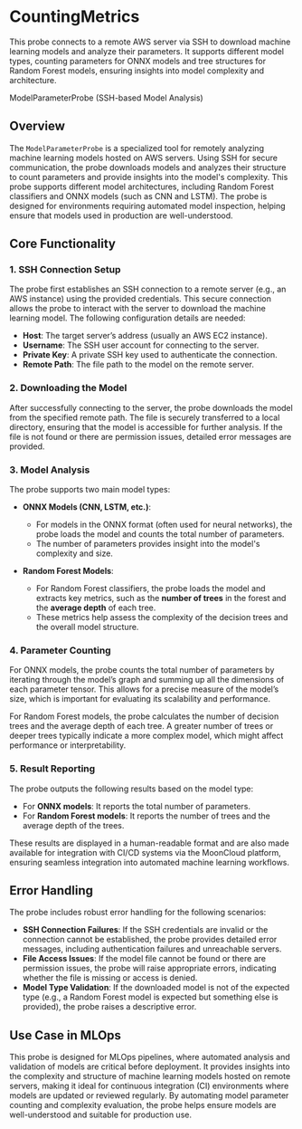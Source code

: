 # CountingMetrics
This probe connects to a remote AWS server via SSH to download machine learning models and analyze their parameters. It supports different model types, counting parameters for ONNX models and tree structures for Random Forest models, ensuring insights into model complexity and architecture.



 ModelParameterProbe (SSH-based Model Analysis)

## Overview

The `ModelParameterProbe` is a specialized tool for remotely analyzing machine learning models hosted on AWS servers. Using SSH for secure communication, the probe downloads models and analyzes their structure to count parameters and provide insights into the model's complexity. This probe supports different model architectures, including Random Forest classifiers and ONNX models (such as CNN and LSTM). The probe is designed for environments requiring automated model inspection, helping ensure that models used in production are well-understood.

## Core Functionality

### 1. **SSH Connection Setup**
The probe first establishes an SSH connection to a remote server (e.g., an AWS instance) using the provided credentials. This secure connection allows the probe to interact with the server to download the machine learning model. The following configuration details are needed:
- **Host**: The target server’s address (usually an AWS EC2 instance).
- **Username**: The SSH user account for connecting to the server.
- **Private Key**: A private SSH key used to authenticate the connection.
- **Remote Path**: The file path to the model on the remote server.

### 2. **Downloading the Model**
After successfully connecting to the server, the probe downloads the model from the specified remote path. The file is securely transferred to a local directory, ensuring that the model is accessible for further analysis. If the file is not found or there are permission issues, detailed error messages are provided.

### 3. **Model Analysis**
The probe supports two main model types:
- **ONNX Models (CNN, LSTM, etc.)**: 
  - For models in the ONNX format (often used for neural networks), the probe loads the model and counts the total number of parameters.
  - The number of parameters provides insight into the model's complexity and size.
  
- **Random Forest Models**: 
  - For Random Forest classifiers, the probe loads the model and extracts key metrics, such as the **number of trees** in the forest and the **average depth** of each tree.
  - These metrics help assess the complexity of the decision trees and the overall model structure.

### 4. **Parameter Counting**
For ONNX models, the probe counts the total number of parameters by iterating through the model’s graph and summing up all the dimensions of each parameter tensor. This allows for a precise measure of the model’s size, which is important for evaluating its scalability and performance.

For Random Forest models, the probe calculates the number of decision trees and the average depth of each tree. A greater number of trees or deeper trees typically indicate a more complex model, which might affect performance or interpretability.

### 5. **Result Reporting**
The probe outputs the following results based on the model type:
- For **ONNX models**: It reports the total number of parameters.
- For **Random Forest models**: It reports the number of trees and the average depth of the trees.

These results are displayed in a human-readable format and are also made available for integration with CI/CD systems via the MoonCloud platform, ensuring seamless integration into automated machine learning workflows.

## Error Handling

The probe includes robust error handling for the following scenarios:
- **SSH Connection Failures**: If the SSH credentials are invalid or the connection cannot be established, the probe provides detailed error messages, including authentication failures and unreachable servers.
- **File Access Issues**: If the model file cannot be found or there are permission issues, the probe will raise appropriate errors, indicating whether the file is missing or access is denied.
- **Model Type Validation**: If the downloaded model is not of the expected type (e.g., a Random Forest model is expected but something else is provided), the probe raises a descriptive error.

## Use Case in MLOps

This probe is designed for MLOps pipelines, where automated analysis and validation of models are critical before deployment. It provides insights into the complexity and structure of machine learning models hosted on remote servers, making it ideal for continuous integration (CI) environments where models are updated or reviewed regularly. By automating model parameter counting and complexity evaluation, the probe helps ensure models are well-understood and suitable for production use.

